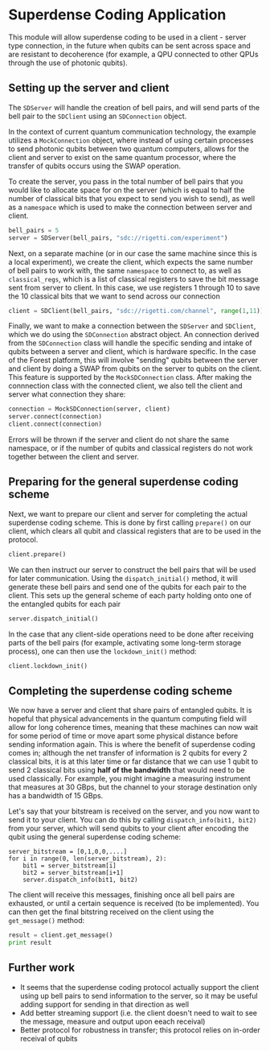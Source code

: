 # Superdense Coding Application

This module will allow superdense coding to be used in a client - server type
connection, in the future when qubits can be sent across space and are resistant
to decoherence (for example, a QPU connected to other QPUs through the use of
photonic qubits).

## Setting up the server and client
The `SDServer` will handle the creation of bell pairs, and will send parts of the bell
pair to the `SDClient` using an `SDConnection` object. 

In the context of current quantum communication technology, the example utilizes a 
`MockConnection` object, where instead of using certain processes to send 
photonic qubits between two quantum computers, allows for the client and server
to exist on the same quantum processor, where the transfer of qubits occurs using
the SWAP operation.

To create the server, you pass in the total number of bell pairs that you would
like to allocate space for on the server (which is equal to half the number of 
classical bits that you expect to send you wish to send), as well as a `namespace`
which is used to make the connection between server and client.

```python
bell_pairs = 5
server = SDServer(bell_pairs, "sdc://rigetti.com/experiment")
```

Next, on a separate machine (or in our case the same machine since this is a
local experiment), we create the client, which expects the same number of bell
pairs to work with, the same `namespace` to connect to, as well as `classical_regs`,
which is a list of classical registers to save the bit message sent from server to
client. In this case, we use registers 1 through 10 to save the 10 classical bits
that we want to send across our connection

```python
client = SDClient(bell_pairs, "sdc://rigetti.com/channel", range(1,11))
```

Finally, we want to make a connection between the `SDServer` and `SDClient`, which
we do using the `SDConnection` abstract object. An connection derived from the
`SDConnection` class will handle the specific sending and intake of qubits
between a server and client, which is hardware specific. In the case of the Forest
platform, this will involve "sending" qubits between the server and client by doing
a SWAP from qubits on the server to qubits on the client. This feature is supported
by the `MockSDConnection` class. After making the connnection class with the connected
client, we also tell the client and server what connection they share:

```python
connection = MockSDConnection(server, client)
server.connect(connection)
client.connect(connection)
```

Errors will be thrown if the server and client do not share the same namespace, or if
the number of qubits and classical registers do not work together between the client
and server.

## Preparing for the general superdense coding scheme

Next, we want to prepare our client and server for completing the actual superdense
coding scheme. This is done by first calling `prepare()` on our client, which clears
all qubit and classical registers that are to be used in the protocol.

```python
client.prepare()
```

We can then instruct our server to construct the bell pairs that will be used for later
communication. Using the `dispatch_initial()` method, it will generate these bell pairs
and send one of the qubits for each pair to the client. This sets up the general scheme
of each party holding onto one of the entangled qubits for each pair

```python
server.dispatch_initial()
```

In the case that any client-side operations need to be done after receiving parts of the
bell pairs (for example, activating some long-term storage process), one can then use the
`lockdown_init()` method:

```python
client.lockdown_init()
```

## Completing the superdense coding scheme

We now have a server and client that share pairs of entangled qubits. It is hopeful that
physical advancements in the quantum computing field will allow for long coherence times,
meaning that these machines can now wait for some period of time or move apart some physical
distance before sending information again. This is where the benefit of superdense coding comes
in; although the net transfer of information is 2 qubits for every 2 classical bits,
it is at this later time or far distance that we can use 1 qubit to send 2 classical bits
using **half of the bandwidth** that would need to be used classically. For example, you might
imagine a measuring instrument that measures at 30 GBps, but the channel to your storage destination
only has a bandwidth of 15 GBps.

Let's say that your bitstream is received on the server, and you now want to send it to your
client. You can do this by calling `dispatch_info(bit1, bit2)` from your server, which will
send qubits to your client after encoding the qubit using the general superdense coding
scheme:

```
server_bitstream = [0,1,0,0,....]
for i in range(0, len(server_bitstream), 2):
    bit1 = server_bitstream[i]
    bit2 = server_bitstream[i+1]
    server.dispatch_info(bit1, bit2)
```

The client will receive this messages, finishing once all bell pairs are exhausted, or
until a certain sequence is received (to be implemented). You can then get the final
bitstring received on the client using the `get_message()` method:

```python
result = client.get_message()
print result
```

## Further work

* It seems that the superdense coding protocol actually support the client using up bell pairs to send information to the server, so it may be useful adding support for sending in that direction as well
* Add better streaming support (i.e. the client doesn't need to wait to see the message, measure and output upon eeach receival)
* Better protocol for robustness in transfer; this protocol relies on in-order receival of qubits